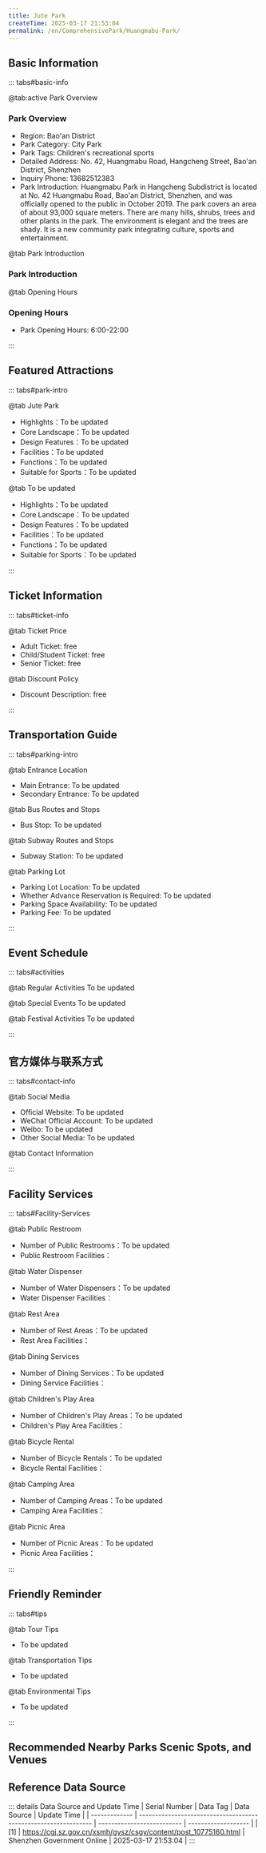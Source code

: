 ```yaml
---
title: Jute Park
createTime: 2025-03-17 21:53:04
permalink: /en/ComprehensivePark/Huangmabu-Park/
---
```



<script setup>
import ImageSwiper from '/.vuepress/theme/components/ImageSwiper.vue'
// 轮播图数据
const swiperItems = [
    {
                link: 'https://cgj.sz.gov.cn/img/4/4005/4005929/10775160.png',
                title: 'Jute Park',
                description: '',
                author: 'Shenzhen Government Online',
                date: '2025/03/17'
                },
  {
                link: 'https://cgj.sz.gov.cn/img/4/4005/4005929/10775160.png',
                title: 'Jute Park',
                description: '',
                author: 'Shenzhen Government Online',
                date: '2025/03/17'
                }
]
// 配置项
const swiperConfig = {
  height: 500,
  showInfo: true
}
</script>
<!-- 轮播图组件 -->
<ImageSwiper :items="swiperItems" :config="swiperConfig" />



## Basic Information

::: tabs#basic-info

@tab:active Park Overview
### Park Overview
- Region: Bao'an District
- Park Category: City Park
- Park Tags: Children's recreational sports
- Detailed Address: No. 42, Huangmabu Road, Hangcheng Street, Bao'an District, Shenzhen
- Inquiry Phone: 13682512383
- Park Introduction: Huangmabu Park in Hangcheng Subdistrict is located at No. 42 Huangmabu Road, Bao'an District, Shenzhen, and was officially opened to the public in October 2019. The park covers an area of about 93,000 square meters. There are many hills, shrubs, trees and other plants in the park. The environment is elegant and the trees are shady. It is a new community park integrating culture, sports and entertainment.

@tab Park Introduction
### Park Introduction
@tab Opening Hours
### Opening Hours
- Park Opening Hours: 6:00-22:00

:::

## Featured Attractions

::: tabs#park-intro

@tab Jute Park
<ImageCard
image="https://cgj.sz.gov.cn/images/index20230710_1.png"
    title="Jute Park"
    description="Huangmabu Park has a total area of 93,740.99 square meters. It is equipped with recreational facilities, fitness equipment, leisure and entertainment, and has a wide area for outdoor activities, which is convenient for tourists and citizens to have fun, relax and play. The park is mainly composed of trees and shrubs. It is the main habitat, breeding ground and original habitat of zonal vegetation, and is a park that focuses on maintaining the original ecological environment."
    date=""
    author="Shenzhen Government Online"
/>


- Highlights：To be updated
- Core Landscape：To be updated
- Design Features：To be updated
- Facilities：To be updated
- Functions：To be updated
- Suitable for Sports：To be updated

@tab To be updated
<ImageCard
image="https://cgj.sz.gov.cn/images/index20230710_1.png"
    title="Jute Park"
    description="Huangmabu Park has a total area of 93,740.99 square meters. It is equipped with recreational facilities, fitness equipment, leisure and entertainment, and has a wide area for outdoor activities, which is convenient for tourists and citizens to have fun, relax and play. The park is mainly composed of trees and shrubs. It is the main habitat, breeding ground and original habitat of zonal vegetation, and is a park that focuses on maintaining the original ecological environment."
    date=""
    author="Shenzhen Government Online"
/>


- Highlights：To be updated
- Core Landscape：To be updated
- Design Features：To be updated
- Facilities：To be updated
- Functions：To be updated
- Suitable for Sports：To be updated

:::

## Ticket Information

::: tabs#ticket-info

@tab Ticket Price
- Adult Ticket: free
- Child/Student Ticket: free
- Senior Ticket: free

@tab Discount Policy
- Discount Description: free

:::

## Transportation Guide

::: tabs#parking-intro

@tab Entrance Location
- Main Entrance: To be updated
- Secondary Entrance: To be updated

@tab Bus Routes and Stops
- Bus Stop: To be updated

@tab Subway Routes and Stops
- Subway Station: To be updated

@tab Parking Lot
- Parking Lot Location: To be updated
- Whether Advance Reservation is Required: To be updated
- Parking Space Availability: To be updated
- Parking Fee: To be updated

:::

## Event Schedule

::: tabs#activities

@tab Regular Activities
To be updated

@tab Special Events
To be updated

@tab Festival Activities
To be updated

:::

## 官方媒体与联系方式

::: tabs#contact-info

@tab Social Media
- Official Website: To be updated
- WeChat Official Account: To be updated
- Weibo: To be updated
- Other Social Media: To be updated

@tab Contact Information

:::

## Facility Services

::: tabs#Facility-Services

@tab Public Restroom
- Number of Public Restrooms：To be updated
- Public Restroom Facilities：

@tab Water Dispenser
- Number of Water Dispensers：To be updated
- Water Dispenser Facilities：

@tab Rest Area
- Number of Rest Areas：To be updated
- Rest Area Facilities：

@tab Dining Services
- Number of Dining Services：To be updated
- Dining Service Facilities：

@tab Children's Play Area
- Number of Children's Play Areas：To be updated
- Children's Play Area Facilities：

@tab Bicycle Rental
- Number of Bicycle Rentals：To be updated
- Bicycle Rental Facilities：

@tab Camping Area
- Number of Camping Areas：To be updated
- Camping Area Facilities：

@tab Picnic Area
- Number of Picnic Areas：To be updated
- Picnic Area Facilities：

:::

## Friendly Reminder

::: tabs#tips

@tab Tour Tips
- To be updated

@tab Transportation Tips
- To be updated

@tab Environmental Tips
- To be updated

:::

## Recommended Nearby Parks Scenic Spots, and Venues

<CardGrid>
  <ImageCard
        image="https://cgj.sz.gov.cn/img/4/4005/4005931/10775161.png"
        title="Nanguang Secret Park"
        description="The parking lot has 40 parking spaces, 1 basketball court, 1 children's playground, and 1 water kayaking club station, with a total area of 12,910 square meters"
        href="/en/ComprehensivePark/Nanguang-Secret-Park/"
        author="Shenzhen Government Online"
        date="2025/01/02"
      />
      <ImageCard
        image="https://cgj.sz.gov.cn/img/4/4005/4005931/10775161.png"
        title="Nanguang Secret Park"
        description="The parking lot has 40 parking spaces, 1 basketball court, 1 children's playground, and 1 water kayaking club station, with a total area of 12,910 square meters"
        href="/en/ComprehensivePark/Nanguang-Secret-Park/"
        author="Shenzhen Government Online"
        date="2025/01/02"
      />
    </CardGrid>


## Reference Data Source

::: details Data Source and Update Time
| Serial Number | Data Tag                                                        | Data Source                | Update Time         |
| ------------- | --------------------------------------------------------------- | -------------------------- | ------------------- |
| [1]           | https://cgj.sz.gov.cn/xsmh/gysz/csgy/content/post_10775160.html | Shenzhen Government Online | 2025-03-17 21:53:04 |
:::

